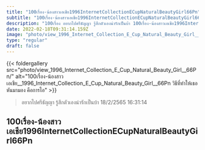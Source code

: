 ```yaml
---
title: "100เรื่อง-น้องสาวเอเชีย1996InternetCollectionECupNaturalBeautyGirl66Pn"
subtitle: "100เรื่อง-น้องสาวเอเชีย1996InternetCollectionECupNaturalBeautyGirl66Pn ช่วงนี้อ่อนไหวง่าย แค่เห็นควันไฟก็อยากกินหมูกระทะ"
description: "100เรื่อง อยากไปศรีธัญญา รู้สึกตัวเองน่ารักเป็นบ้า 100เรื่อง-น้องสาวเอเชีย1996InternetCollectionECupNaturalBeautyGirl66Pn 18/2/2565 16:31:14"
date: 2022-02-18T09:31:14.159Z
image: "photo/view_1996_Internet_Collection_E_Cup_Natural_Beauty_Girl__66Pn/1996_39_UozG0415NkI9zW54a0B8.jpg"
type: "regular"
draft: false
---
```


{{< foldergallery src="photo/view_1996_Internet_Collection_E_Cup_Natural_Beauty_Girl__66Pn/" alt="100เรื่อง-น้องสาวเอเชีย__1996_Internet_Collection_E_Cup_Natural_Beauty_Girl__66Pn วิธีที่ทำให้เธอหันมามอง คือการไอ" >}}


> อยากไปศรีธัญญา รู้สึกตัวเองน่ารักเป็นบ้า 18/2/2565 16:31:14

## 100เรื่อง-น้องสาวเอเชีย1996InternetCollectionECupNaturalBeautyGirl66Pn

